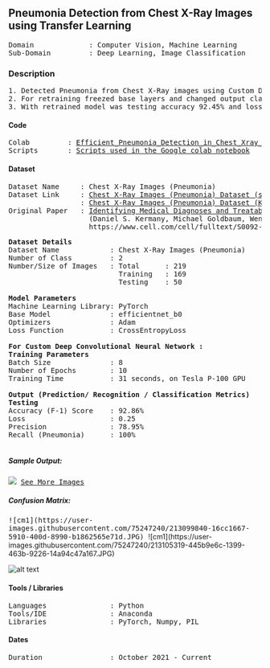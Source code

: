 ## Pneumonia Detection from Chest X-Ray Images using Transfer Learning                                             

<pre>
Domain             : Computer Vision, Machine Learning
Sub-Domain         : Deep Learning, Image Classification
</pre>

### Description
<pre>
1. Detected Pneumonia from Chest X-Ray images using Custom Deep Convololutional Neural Network and by retraining pretrained model “efficientnet_b0” with 169 images of X-ray.
2. For retraining freezed base layers and changed output classes to Pneumonia and Normal.
3. With retrained model was testing accuracy 92.45% and loss 0.2876 attained.
</pre>

#### Code
<pre>
Colab         : <a href=https://github.com/esorq/ml-portfolio/edit/main/projects/classification/Efficient_Pneumonia_Detection_in_Chest_Xray_Images_Using_Deep_Transfer_Learning/Efficient_Pneumonia_Detection_in_Chest_Xray_Images_Using_Deep_Transfer_Learning.ipynb>Efficient_Pneumonia_Detection_in_Chest_Xray_Images_Using_Deep_Transfer_Learning</a>
Scripts       : <a href=https://github.com/esorq/ml-portfolio/tree/main/scripts>Scripts used in the Google colab notebook</a>
</pre>

#### Dataset
<pre>
Dataset Name     : Chest X-Ray Images (Pneumonia)
Dataset Link     : <a href=https://app.roboflow.com/erik-sorqvist/pneumonia-tzsk8/2>Chest X-Ray Images (Pneumonia) Dataset (subset from Kaggle)</a>
                 : <a href=https://www.kaggle.com/paultimothymooney/chest-xray-pneumonia>Chest X-Ray Images (Pneumonia) Dataset (Kaggle)</a>
Original Paper   : <a href=https://www.cell.com/cell/fulltext/S0092-8674(18)30154-5>Identifying Medical Diagnoses and Treatable Diseases by Image-Based Deep Learning</a>
                   (Daniel S. Kermany, Michael Goldbaum, Wenjia Cai, M. Anthony Lewis, Huimin Xia, Kang Zhang)
                   https://www.cell.com/cell/fulltext/S0092-8674(18)30154-5
</pre>

<pre>
<b>Dataset Details</b>
Dataset Name            : Chest X-Ray Images (Pneumonia)
Number of Class         : 2
Number/Size of Images   : Total      : 219 
                          Training   : 169 
                          Testing    : 50 

<b>Model Parameters</b>
Machine Learning Library: PyTorch
Base Model              : efficientnet_b0 
Optimizers              : Adam
Loss Function           : CrossEntropyLoss

<b>For Custom Deep Convolutional Neural Network : </b>
<b>Training Parameters</b>
Batch Size              : 8
Number of Epochs        : 10
Training Time           : 31 seconds, on Tesla P-100 GPU

<b>Output (Prediction/ Recognition / Classification Metrics)</b>
<b>Testing</b>
Accuracy (F-1) Score    : 92.86%
Loss                    : 0.25
Precision               : 78.95%
Recall (Pneumonia)      : 100% 
<!--Specificity             : -->
</pre>

##### Sample Output: 
<kbd>
<img src=https://github.com/anjanatiha/Detection-of-Pneumonia-from-Chest-X-Ray-Images/blob/master/demo/sample/sample.png>
</kbd>

<kbd>
<a href=https://github.com/anjanatiha/Detection-of-Pneumonia-from-Chest-X-Ray-Images/blob/master/demo/images/result.png>See More Images</a>
</kbd>


##### Confusion Matrix: 
<kbd>
![cm1](https://user-images.githubusercontent.com/75247240/213099840-16cc1667-5910-400d-8990-b1862565e71d.JPG)
</kbd>
![cm1](https://user-images.githubusercontent.com/75247240/213105319-445b9e6c-1399-463b-9226-14a94c47a167.JPG)

![alt text](https://user-images.githubusercontent.com/75247240/213105319-445b9e6c-1399-463b-9226-14a94c47a167.JPG)

#### Tools / Libraries
<pre>
Languages               : Python
Tools/IDE               : Anaconda
Libraries               : PyTorch, Numpy, PIL
</pre>

#### Dates
<pre>
Duration                : October 2021 - Current
</pre>
